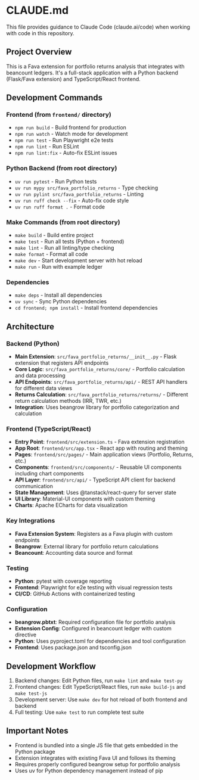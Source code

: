 # CLAUDE.md

This file provides guidance to Claude Code (claude.ai/code) when working with code in this repository.

## Project Overview

This is a Fava extension for portfolio returns analysis that integrates with beancount ledgers. It's a full-stack application with a Python backend (Flask/Fava extension) and TypeScript/React frontend.

## Development Commands

### Frontend (from `frontend/` directory)
- `npm run build` - Build frontend for production
- `npm run watch` - Watch mode for development
- `npm run test` - Run Playwright e2e tests
- `npm run lint` - Run ESLint
- `npm run lint:fix` - Auto-fix ESLint issues

### Python Backend (from root directory)
- `uv run pytest` - Run Python tests
- `uv run mypy src/fava_portfolio_returns` - Type checking
- `uv run pylint src/fava_portfolio_returns` - Linting
- `uv run ruff check --fix` - Auto-fix code style
- `uv run ruff format .` - Format code

### Make Commands (from root directory)
- `make build` - Build entire project
- `make test` - Run all tests (Python + frontend)
- `make lint` - Run all linting/type checking
- `make format` - Format all code
- `make dev` - Start development server with hot reload
- `make run` - Run with example ledger

### Dependencies
- `make deps` - Install all dependencies
- `uv sync` - Sync Python dependencies
- `cd frontend; npm install` - Install frontend dependencies

## Architecture

### Backend (Python)
- **Main Extension**: `src/fava_portfolio_returns/__init__.py` - Flask extension that registers API endpoints
- **Core Logic**: `src/fava_portfolio_returns/core/` - Portfolio calculation and data processing
- **API Endpoints**: `src/fava_portfolio_returns/api/` - REST API handlers for different data views
- **Returns Calculation**: `src/fava_portfolio_returns/returns/` - Different return calculation methods (IRR, TWR, etc.)
- **Integration**: Uses beangrow library for portfolio categorization and calculation

### Frontend (TypeScript/React)
- **Entry Point**: `frontend/src/extension.ts` - Fava extension registration
- **App Root**: `frontend/src/app.tsx` - React app with routing and theming
- **Pages**: `frontend/src/pages/` - Main application views (Portfolio, Returns, etc.)
- **Components**: `frontend/src/components/` - Reusable UI components including chart components
- **API Layer**: `frontend/src/api/` - TypeScript API client for backend communication
- **State Management**: Uses @tanstack/react-query for server state
- **UI Library**: Material-UI components with custom theming
- **Charts**: Apache ECharts for data visualization

### Key Integrations
- **Fava Extension System**: Registers as a Fava plugin with custom endpoints
- **Beangrow**: External library for portfolio return calculations
- **Beancount**: Accounting data source and format

### Testing
- **Python**: pytest with coverage reporting
- **Frontend**: Playwright for e2e testing with visual regression tests
- **CI/CD**: GitHub Actions with containerized testing

### Configuration
- **beangrow.pbtxt**: Required configuration file for portfolio analysis
- **Extension Config**: Configured in beancount ledger with custom directive
- **Python**: Uses pyproject.toml for dependencies and tool configuration
- **Frontend**: Uses package.json and tsconfig.json

## Development Workflow

1. Backend changes: Edit Python files, run `make lint` and `make test-py`
2. Frontend changes: Edit TypeScript/React files, run `make build-js` and `make test-js`
3. Development server: Use `make dev` for hot reload of both frontend and backend
4. Full testing: Use `make test` to run complete test suite

## Important Notes

- Frontend is bundled into a single JS file that gets embedded in the Python package
- Extension integrates with existing Fava UI and follows its theming
- Requires properly configured beangrow setup for portfolio analysis
- Uses uv for Python dependency management instead of pip